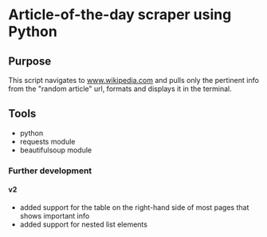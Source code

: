 # Article-of-the-day scraper using Python

## Purpose
This script navigates to www.wikipedia.com and pulls only the pertinent info from the "random article" url, formats and displays it in the terminal.

## Tools 
- python
- requests module
- beautifulsoup module

### Further development
#### v2
 - added support for the table on the right-hand side of most pages that shows important info
 - added support for nested list elements
